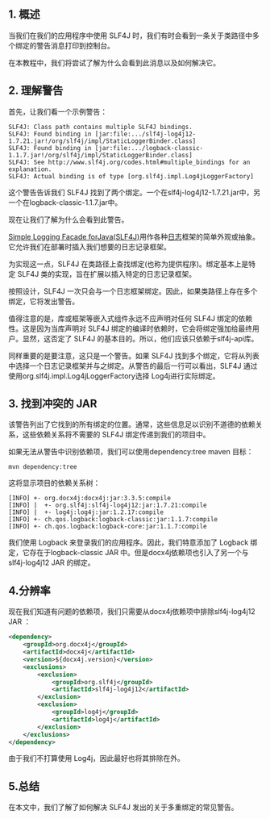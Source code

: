 ## 1. 概述

当我们在我们的应用程序中使用 SLF4J 时，我们有时会看到一条关于类路径中多个绑定的警告消息打印到控制台。

在本教程中，我们将尝试了解为什么会看到此消息以及如何解决它。

## 2. 理解警告

首先，让我们看一个示例警告：

```plaintext
SLF4J: Class path contains multiple SLF4J bindings.
SLF4J: Found binding in [jar:file:.../slf4j-log4j12-1.7.21.jar!/org/slf4j/impl/StaticLoggerBinder.class]
SLF4J: Found binding in [jar:file:.../logback-classic-1.1.7.jar!/org/slf4j/impl/StaticLoggerBinder.class]
SLF4J: See http://www.slf4j.org/codes.html#multiple_bindings for an explanation.
SLF4J: Actual binding is of type [org.slf4j.impl.Log4jLoggerFactory]
```

这个警告告诉我们 SLF4J 找到了两个绑定。一个在slf4j-log4j12-1.7.21.jar中，另一个在logback-classic-1.1.7.jar中。

现在让我们了解为什么会看到此警告。

[Simple Logging Facade forJava(SLF4J)](https://www.baeldung.com/slf4j-with-log4j2-logback)用作各种[日志](https://www.baeldung.com/java-logging-intro)框架的简单外观或抽象。它允许我们在部署时插入我们想要的日志记录框架。

为实现这一点，SLF4J 在类路径上查找绑定(也称为提供程序)。绑定基本上是特定 SLF4J 类的实现，旨在扩展以插入特定的日志记录框架。

按照设计，SLF4J 一次只会与一个日志框架绑定。因此，如果类路径上存在多个绑定，它将发出警告。

值得注意的是，库或框架等嵌入式组件永远不应声明对任何 SLF4J 绑定的依赖性。这是因为当库声明对 SLF4J 绑定的编译时依赖时，它会将绑定强加给最终用户。显然，这否定了 SLF4J 的基本目的。所以，他们应该只依赖于slf4j-api库。

同样重要的是要注意，这只是一个警告。如果 SLF4J 找到多个绑定，它将从列表中选择一个日志记录框架并与之绑定。从警告的最后一行可以看出，SLF4J 通过使用org.slf4j.impl.Log4jLoggerFactory选择 Log4j进行实际绑定。

## 3. 找到冲突的 JAR

该警告列出了它找到的所有绑定的位置。通常，这些信息足以识别不道德的依赖关系，这些依赖关系将不需要的 SLF4J 绑定传递到我们的项目中。

如果无法从警告中识别依赖项，我们可以使用dependency:tree maven 目标：

```plaintext
mvn dependency:tree
```

这将显示项目的依赖关系树：

```plaintext
[INFO] +- org.docx4j:docx4j:jar:3.3.5:compile 
[INFO] |  +- org.slf4j:slf4j-log4j12:jar:1.7.21:compile 
[INFO] |  +- log4j:log4j:jar:1.2.17:compile 
[INFO] +- ch.qos.logback:logback-classic:jar:1.1.7:compile 
[INFO] +- ch.qos.logback:logback-core:jar:1.1.7:compile

```

我们使用 Logback 来登录我们的应用程序。因此，我们特意添加了 Logback 绑定，它存在于logback-classic JAR 中。但是docx4j依赖项也引入了另一个与slf4j-log4j12 JAR 的绑定。

## 4.分辨率

现在我们知道有问题的依赖项，我们只需要从docx4j依赖项中排除slf4j-log4j12 JAR ：

```xml
<dependency>
    <groupId>org.docx4j</groupId>
    <artifactId>docx4j</artifactId>
    <version>${docx4j.version}</version>
    <exclusions>
        <exclusion>
            <groupId>org.slf4j</groupId>
            <artifactId>slf4j-log4j12</artifactId>
        </exclusion>
        <exclusion>
            <groupId>log4j</groupId>
            <artifactId>log4j</artifactId>
        </exclusion>
    </exclusions>
</dependency>
```

由于我们不打算使用 Log4j，因此最好也将其排除在外。

## 5.总结

在本文中，我们了解了如何解决 SLF4J 发出的关于多重绑定的常见警告。